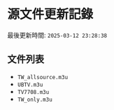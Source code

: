 # 源文件更新記錄

最後更新時間: `2025-03-12 23:28:38`

## 文件列表
- `TW_allsource.m3u`
- `UBTV.m3u`
- `TV7708.m3u`
- `TW_only.m3u`
